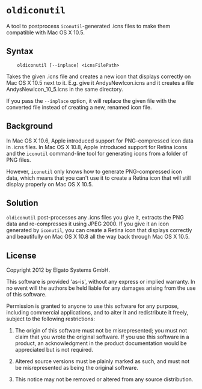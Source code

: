 `oldiconutil`
===========

A tool to postprocess `iconutil`-generated .icns files to make them compatible with Mac OS X 10.5.

Syntax
------

    	oldiconutil [--inplace] <icnsFilePath>

Takes the given .icns file and creates a new icon that displays correctly on Mac OS X 10.5 next to it. 
E.g. give it AndysNewIcon.icns and it creates a file AndysNewIcon\_10\_5.icns in the same directory.

If you pass the `--inplace` option, it will replace the given file with the converted file instead of creating a new, renamed icon file.

Background
----------

In Mac OS X 10.6, Apple introduced support for PNG-compressed icon data in .icns files. 
In Mac OS X 10.8, Apple introduced support for Retina icons and the `iconutil` command-line tool for generating icons from a folder of PNG files.

However, `iconutil` only knows how to generate PNG-compressed icon data, which means that you can't use it to create a Retina icon that will still display properly on Mac OS X 10.5.

Solution
--------

`oldiconutil` post-processes any .icns files you give it, extracts the PNG data and re-compresses it using JPEG 2000. If you give it an icon generated by
`iconutil`, you can create a Retina icon that displays correctly and beautifully on Mac OS X 10.8 all the way back through Mac OS X 10.5.

License
-------

Copyright 2012 by Elgato Systems GmbH.

This software is provided 'as-is', without any express or implied warranty. 
In no event will the authors be held liable for any damages arising from the use of this software.
	
Permission is granted to anyone to use this software for any purpose, including commercial applications, and to alter it and redistribute it freely, subject to the following restrictions:
	
1. The origin of this software must not be misrepresented; you must not claim that you wrote the original software. If you use this software
	   in a product, an acknowledgment in the product documentation would be appreciated but is not required.
	
2. Altered source versions must be plainly marked as such, and must not be misrepresented as being the original software.
	
3. This notice may not be removed or altered from any source distribution.

